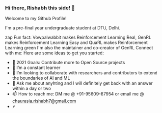 ### Hi there, Rishabh this side! 👋

Welcome to my Github Profile!

I'm a pre-final year undergraduate student at DTU, Delhi.


zap Fun fact: Vowpalwabbit makes Reinforcement Learning Real, GenRL makes Reinforcement Learning Easy and QuaRL makes Reinforcement Learning green
I'm also the maintainer and co-creator of GenRL
Connect with me:
Here are some ideas to get you started:

- 🔭 2021 Goals: Contribute more to Open Source projects
- 🌱 I’m a constant learner 
- 👯 I’m looking to collaborate with researchers and contributors to extend the boundaries of AI and ML
- 💬 Ask me about anyhting and I will definitely get back with an answer within a day or two
- 📫 How to reach me: DM me @ +91-95609-87954 or email me @ chaurasia.rishabh7@gmail.com
- ⚡ 

